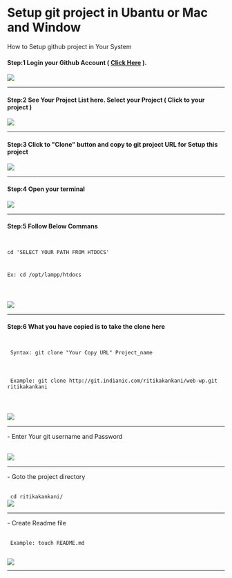 # Setup git project in Ubantu or Mac and Window

How to Setup github project in Your System

<h4>Step:1 Login your Github Account ( <a href="http://git.indianic.com/users/sign_in">Click Here</a> ).</h4>

<img src="http://php71.indianic.com/ritikakankani/image/SigninGitLab.png" />

<hr>

<h4> Step:2 See Your Project List here. Select your Project ( Click to your project )</h4>

<img src="http://php71.indianic.com/ritikakankani/image/ProjectsDashboardGitLab.png" />

<hr>

<h4> Step:3 Click to "Clone" button and copy to git project URL for Setup this project</h4>

<img src="http://php71.indianic.com/ritikakankani/image/ritikakankaniwebwp.png" />

<hr>

<h4> Step:4 Open your terminal</h4>

<img src="http://php71.indianic.com/ritikakankani/image/terminal.png" />

<hr>

<h4> Step:5 Follow Below Commans</h4>
<code>
<p>cd 'SELECT YOUR PATH FROM HTDOCS' </p>
<p>Ex: cd /opt/lampp/htdocs </p>
<br>
</code>
<img src="http://php71.indianic.com/ritikakankani/image/terminal_1.png" />
<hr>
<h4> Step:6 What you have copied is to take the clone here </h4>
<code>
<p> Syntax: git clone "Your Copy URL" Project_name </p>
  <p> Example: git clone http://git.indianic.com/ritikakankani/web-wp.git ritikakankani</p>
  <br>
</code>
<img src="http://php71.indianic.com/ritikakankani/image/terminal_2.gif" />
<hr>
<p>- Enter Your git username and Password</p>
<br>
<img src="http://php71.indianic.com/ritikakankani/image/terminal_3.png" />
<hr>
<p>- Goto the project directory </p>
<br>
<code> cd ritikakankani/ </code>
<br>
<img src="http://php71.indianic.com/ritikakankani/image/terminal_4.png" />
<hr>
<p>- Create Readme file </p>
<br>
<code> Example: touch README.md </span>
<br>
<img src="http://php71.indianic.com/ritikakankani/image/terminal_5.png" />
<hr>

